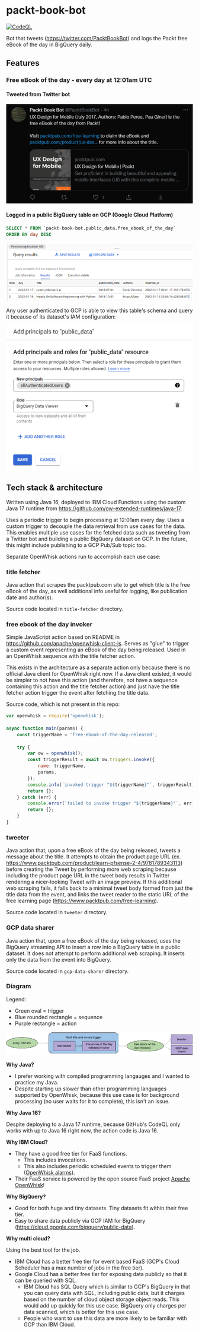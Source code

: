 # packt-book-bot

[![CodeQL](https://github.com/mattwelke/packt-book-bot/actions/workflows/codeql-analysis.yml/badge.svg?branch=main)](https://github.com/mattwelke/packt-book-bot/actions/workflows/codeql-analysis.yml)

Bot that tweets (https://twitter.com/PacktBookBot) and logs the Packt free eBook of the day in BigQuery daily.

## Features

### Free eBook of the day - every day at 12:01am UTC
  
#### Tweeted from Twitter bot

![Screenshot of free eBook of the day tweet](img/tweet_example.png)

#### Logged in a public BigQuery table on GCP (Google Cloud Platform)

```sql
SELECT * FROM `packt-book-bot.public_data.free_ebook_of_the_day`
ORDER BY day DESC
```

![screenshot of BigQuery results](img/bigquery_results.png)

Any user authenticated to GCP is able to view this table's schema and query it because of its dataset's IAM configuration:

![Screenshot of BigQuery dataset IAM](img/bigquery_iam.png)

## Tech stack & architecture

Written using Java 16, deployed to IBM Cloud Functions using the custom Java 17 runtime from https://github.com/ow-extended-runtimes/java-17.

Uses a periodic trigger to begin processing at 12:01am every day. Uses a custom trigger to decouple the data retrieval from use cases for the data. This enables multiple use cases for the fetched data such as tweeting from a Twitter bot and building a public BigQuery dataset on GCP. In the future, this might include publishing to a GCP Pub/Sub topic too.

Separate OpenWhisk actions run to accomplish each use case:

### title fetcher

Java action that scrapes the packtpub.com site to get which title is the free eBook of the day, as well additional info useful for logging, like publication date and author(s).

Source code located in `title-fetcher` directory.

### free ebook of the day invoker

Simple JavaScript action based on README in https://github.com/apache/openwhisk-client-js. 
Serves as "glue" to trigger a custom event representing an eBook of the day being released. Used in an OpenWhisk sequence with the title fetcher action.

This exists in the architecture as a separate action only because there is no official Java client for OpenWhisk right now. If a Java client existed, it would be simpler to not have this action (and therefore, not have a sequence containing this action and the title fetcher action) and just have the title fetcher action trigger the event after fetching the title data.

Source code, which is not present in this repo:

```javascript
var openwhisk = require('openwhisk');

async function main(params) {
    const triggerName = 'free-ebook-of-the-day-released';
    
    try {
        var ow = openwhisk();
        const triggerResult = await ow.triggers.invoke({
            name: triggerName,
            params,
        });
        console.info(`invoked trigger "${triggerName}"`, triggerResult);
        return {};
    } catch (err) {
        console.error(`failed to invoke trigger "${triggerName}"`, err);
        return {};
    }
}
```

### tweeter

Java action that, upon a free eBook of the day being released, tweets a message about the title. It attempts to obtain the product page URL (ex. https://www.packtpub.com/product/learn-pfsense-2-4/9781789343113) before creating the Tweet by performing more web scraping because including the product page URL in the tweet body results in Twitter rendering a nicer-looking Tweet with an image preview. If this additional web scraping fails, it falls back to a minimal tweet body formed from just the title data from the event, and links the tweet reader to the static URL of the free learning page (https://www.packtpub.com/free-learning).

Source code located in `tweeter` directory.

### GCP data sharer

Java action that, upon a free eBook of the day being released, uses the BigQuery streaming API to insert a row into a BigQuery table in a public dataset. It does not attempt to perform additional web scraping. It inserts only the data from the event into BigQuery.

Source code located in `gcp-data-sharer` directory.

### Diagram

Legend:

* Green oval = trigger
* Blue rounded rectangle = sequence
* Purple rectangle = action

![architecture diagram](img/architecture.png)

**Why Java?**

* I prefer working with compiled programming langauges and I wanted to practice my Java.
* Despite starting up slower than other programming languages supported by OpenWhisk, because this use case is for background processing (no user waits for it to complete), this isn't an issue.

**Why Java 16?**

Despite deploying to a Java 17 runtime, because GitHub's CodeQL only works with up to Java 16 right now, the action code is Java 16.

**Why IBM Cloud?**

* They have a good free tier for FaaS functions.
  * This includes invocations.
  * This also includes periodic scheduled events to trigger them ([OpenWhisk alarms](https://github.com/apache/openwhisk-package-alarms/blob/master/provider/lib/cronAlarm.js)).
* Their FaaS service is powered by the open source FaaS project [Apache OpenWhisk](https://openwhisk.apache.org/)! 

**Why BigQuery?**

* Good for both huge and tiny datasets. Tiny datasets fit within their free tier.
* Easy to share data publicly via GCP IAM for BigQuery (https://cloud.google.com/bigquery/public-data).

**Why multi cloud?**

Using the best tool for the job.

* IBM Cloud has a better free tier for event based FaaS (GCP's Cloud Scheduler has a max number of jobs in the free tier).
* Google Cloud has a better free tier for exposing data publicly so that it can be queried with SQL.
  * IBM Cloud has SQL Query which is similar to GCP's BigQuery in that you can query data with SQL, including public data, but it charges based on the number of cloud object storage object reads. This would add up quickly for this use case. BigQuery only charges per data scanned, which is better for this use case.
  * People who want to use this data are more likely to be familiar with GCP than IBM Cloud.
